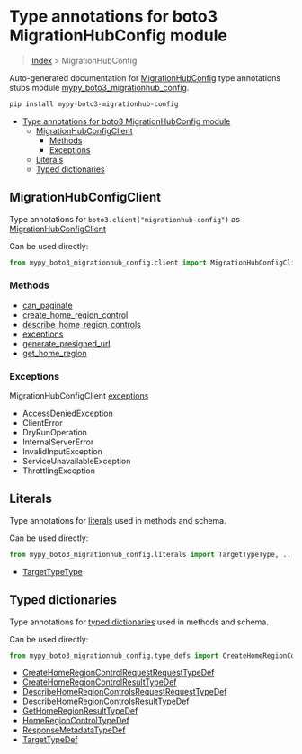# Type annotations for boto3 MigrationHubConfig module

> [Index](..) > MigrationHubConfig

Auto-generated documentation for
[MigrationHubConfig](https://boto3.amazonaws.com/v1/documentation/api/latest/reference/services/migrationhub-config.html#MigrationHubConfig)
type annotations stubs module
[mypy_boto3_migrationhub_config](https://pypi.org/project/mypy-boto3-migrationhub-config/).

```bash
pip install mypy-boto3-migrationhub-config
```

- [Type annotations for boto3 MigrationHubConfig module](#type-annotations-for-boto3-migrationhubconfig-module)
  - [MigrationHubConfigClient](#migrationhubconfigclient)
    - [Methods](#methods)
    - [Exceptions](#exceptions)
  - [Literals](#literals)
  - [Typed dictionaries](#typed-dictionaries)

## MigrationHubConfigClient

Type annotations for `boto3.client("migrationhub-config")` as
[MigrationHubConfigClient](./client.md)

Can be used directly:

```python
from mypy_boto3_migrationhub_config.client import MigrationHubConfigClient
```

### Methods

- [can_paginate](./client.md#can_paginate)
- [create_home_region_control](./client.md#create_home_region_control)
- [describe_home_region_controls](./client.md#describe_home_region_controls)
- [exceptions](./client.md#exceptions)
- [generate_presigned_url](./client.md#generate_presigned_url)
- [get_home_region](./client.md#get_home_region)

### Exceptions

MigrationHubConfigClient [exceptions](./client.md#exceptions)

- AccessDeniedException
- ClientError
- DryRunOperation
- InternalServerError
- InvalidInputException
- ServiceUnavailableException
- ThrottlingException

## Literals

Type annotations for [literals](./literals.md) used in methods and schema.

Can be used directly:

```python
from mypy_boto3_migrationhub_config.literals import TargetTypeType, ...
```

- [TargetTypeType](./literals.md#targettypetype)

## Typed dictionaries

Type annotations for [typed dictionaries](./type_defs.md) used in methods and
schema.

Can be used directly:

```python
from mypy_boto3_migrationhub_config.type_defs import CreateHomeRegionControlRequestRequestTypeDef, ...
```

- [CreateHomeRegionControlRequestRequestTypeDef](./type_defs.md#createhomeregioncontrolrequestrequesttypedef)
- [CreateHomeRegionControlResultTypeDef](./type_defs.md#createhomeregioncontrolresulttypedef)
- [DescribeHomeRegionControlsRequestRequestTypeDef](./type_defs.md#describehomeregioncontrolsrequestrequesttypedef)
- [DescribeHomeRegionControlsResultTypeDef](./type_defs.md#describehomeregioncontrolsresulttypedef)
- [GetHomeRegionResultTypeDef](./type_defs.md#gethomeregionresulttypedef)
- [HomeRegionControlTypeDef](./type_defs.md#homeregioncontroltypedef)
- [ResponseMetadataTypeDef](./type_defs.md#responsemetadatatypedef)
- [TargetTypeDef](./type_defs.md#targettypedef)
